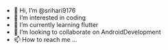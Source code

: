 - 👋 Hi, I’m @srihari9176
- 👀 I’m interested in coding
- 🌱 I’m currently learning flutter
- 💞️ I’m looking to collaborate on AndroidDevelopment
- 📫 How to reach me ...

<!---
srihari9176/srihari9176 is a ✨ special ✨ repository because its `README.md` (this file) appears on your GitHub profile.
You can click the Preview link to take a look at your changes.
--->
